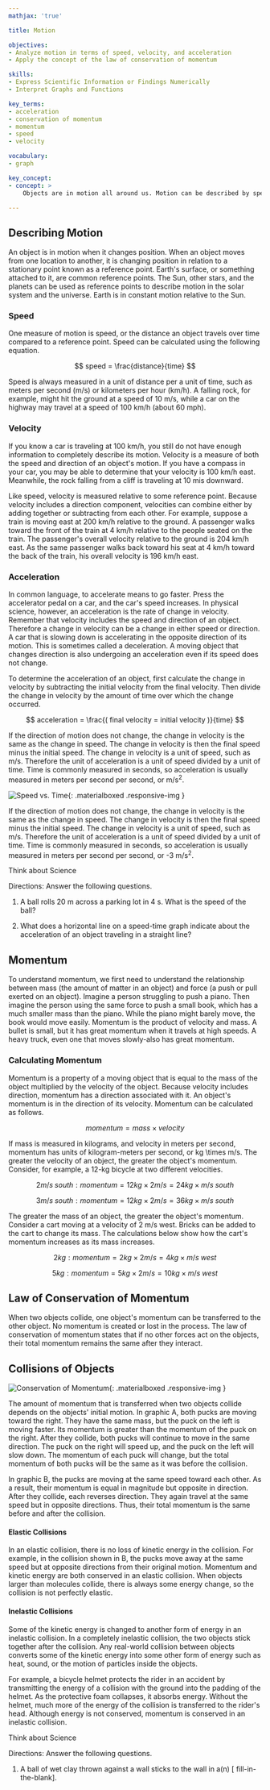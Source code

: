 ```yaml
---
mathjax: 'true'

title: Motion

objectives:
- Analyze motion in terms of speed, velocity, and acceleration
- Apply the concept of the law of conservation of momentum

skills:
- Express Scientific Information or Findings Numerically
- Interpret Graphs and Functions

key_terms:
- acceleration
- conservation of momentum
- momentum
- speed
- velocity

vocabulary:
- graph

key_concept:
- concept: >
    Objects are in motion all around us. Motion can be described by speed, velocity, and acceleration. A moving object has momentum, which can be transferred between objects.

---
```


## Describing Motion

An object is in motion when it changes position. When an object moves from one location to another, it is changing position in relation to a stationary point known as a reference point. Earth's surface, or something attached to it, are common reference points. The Sun, other stars, and the planets can be used as reference points to describe motion in the solar system and the universe. Earth is in constant motion relative to the Sun.

### Speed

One measure of motion is speed, or the distance an object travels over time compared to a reference point. Speed can be calculated using the following equation.

$$ speed = \frac{distance}{time} $$

Speed is always measured in a unit of distance per a unit of time, such as meters per second (m/s) or kilometers per hour (km/h). A falling rock, for example, might hit the ground at a speed of 10 m/s, while a car on the highway may travel at a speed of 100 km/h (about 60 mph).

### Velocity

If you know a car is traveling at 100 km/h, you still do not have enough information to completely describe its motion. Velocity is a measure of both the speed and direction of an object's motion. If you have a compass in your car, you may be able to determine that your velocity is 100 km/h east. Meanwhile, the rock falling from a cliff is traveling at 10 mis downward.

Like speed, velocity is measured relative to some reference point. Because velocity includes a direction component, velocities can combine either by adding together or subtracting from each other. For example, suppose a train is moving east at 200 km/h relative to the ground. A passenger walks toward the front of the train at 4 km/h relative to the people seated on the train. The passenger's overall velocity relative to the ground is 204 km/h east. As the same passenger walks back toward his seat at 4 km/h toward the back of the train, his overall velocity is 196 km/h east.

### Acceleration

In common language, to accelerate means to go faster. Press the accelerator pedal on a car, and the car's speed increases. In physical science, however, an acceleration is the rate of change in velocity. Remember that velocity includes the speed and direction of an object. Therefore a change in velocity can be a change in either speed or direction. A car that is slowing down is accelerating in the opposite direction of its motion. This is sometimes called a deceleration. A moving object that changes direction is also undergoing an acceleration even if its speed does not change.

To determine the acceleration of an object, first calculate the change in velocity by subtracting the initial velocity from the final velocity. Then divide the change in velocity by the amount of time over which the change occurred.

$$ acceleration = \frac{( final velocity = initial velocity )}{time} $$

If the direction of motion does not change, the change in velocity is the same as the change in speed. The change in velocity is then the final speed minus the initial speed. The change in velocity is a unit of speed, such as m/s. Therefore the unit of acceleration is a unit of speed divided by a unit of time. Time is commonly measured in seconds, so acceleration is usually measured in meters per second per second, or m/s<sup>2</sup>.

![Speed vs. Time](){: .materialboxed .responsive-img }

If the direction of motion does not change, the change in velocity is the same as the change in speed. The change in velocity is then the final speed minus the initial speed. The change in velocity is a unit of speed, such as m/s. Therefore the unit of acceleration is a unit of speed divided by a unit of time. Time is commonly measured in seconds, so acceleration is usually measured in meters per second per second, or -3 m/s<sup>2</sup>.

<div class=card-panel {{ page.color }} white-text>
Think about Science

Directions: Answer the following questions.

  1. A ball rolls 20 m across a parking lot in 4 s. What is the speed of the ball?

  2. What does a horizontal line on a speed-time graph indicate about the acceleration of an object traveling in a straight line?
</div>

## Momentum

To understand momentum, we first need to understand the relationship between mass (the amount of matter in an object) and force (a push or pull exerted on an object). Imagine a person struggling to push a piano. Then imagine the person using the same force to push a small book, which has a much smaller mass than the piano. While the piano might barely move, the book would move easily. Momentum is the product of velocity and mass. A bullet is small, but it has great momentum when it travels at high speeds. A heavy truck, even one that moves slowly-also has great momentum.

### Calculating Momentum

Momentum is a property of a moving object that is equal to the mass of the object multiplied by the velocity of the object. Because velocity includes direction, momentum has a direction associated with it. An object's momentum is in the direction of its velocity. Momentum can be calculated as follows.

$$ momentum = mass \times velocity $$

If mass is measured in kilograms, and velocity in meters per second, momentum has units of kilogram-meters per second, or kg \times m/s. The greater the velocity of an object, the greater the object's momentum. Consider, for example, a 12-kg bicycle at two different velocities.

$$ 2 m/s \;south: momentum = 12 kg \times 2 m/s = 24 kg \times m/s \;south $$

$$ 3 m/s \;south: momentum = 12 kg \times 2 m/s = 36 kg \times m/s \;south $$

The greater the mass of an object, the greater the object's momentum. Consider a cart moving at a velocity of 2 m/s west. Bricks can be added to the cart to change its mass. The calculations below show how the cart's momentum increases as its mass increases.

$$ 2 kg: momentum = 2 kg \times 2 m/s = 4 kg \times m/s \;west $$

$$ 5 kg: momentum = 5 kg \times 2 m/s = 10 kg \times m/s \;west $$

## Law of Conservation of Momentum

When two objects collide, one object's momentum can be transferred to the other object. No momentum is created or lost in the process. The law of conservation of momentum states that if no other forces act on the objects, their total momentum remains the same after they interact.

## Collisions of Objects

![Conservation of Momentum](){: .materialboxed .responsive-img }

The amount of momentum that is transferred when two objects collide depends on the objects' initial motion. In graphic A, both pucks are moving toward the right. They have the same mass, but the puck on the left is moving faster. Its momentum is greater than the momentum of the puck on the right. After they collide, both pucks will continue to move in the same direction. The puck on the right will speed up, and the puck on the left will slow down. The momentum of each puck will change, but the total momentum of both pucks will be the same as it was before the collision.

In graphic B, the pucks are moving at the same speed toward each other. As a result, their momentum is equal in magnitude but opposite in direction. After they collide, each reverses direction. They again travel at the same speed but in opposite directions. Thus, their total momentum is the same before and after the collision.

#### Elastic Collisions

In an elastic collision, there is no loss of kinetic energy in the collision. For example, in the collision shown in B, the pucks move away at the same speed but at opposite directions from their original motion. Momentum and kinetic energy are both conserved in an elastic collision. When objects larger than molecules collide, there is always some energy change, so the collision is not perfectly elastic.

#### Inelastic Collisions

Some of the kinetic energy is changed to another form of energy in an inelastic collision. In a completely inelastic collision, the two objects stick together after the collision. Any real-world collision between objects converts some of the kinetic energy into some other form of energy such as heat, sound, or the motion of particles inside the objects.

For example, a bicycle helmet protects the rider in an accident by transmitting the energy of a collision with the ground into the padding of the helmet. As the protective foam collapses, it absorbs energy. Without the helmet, much more of the energy of the collision is transferred to the rider's head. Although energy is not conserved, momentum is conserved in an inelastic collision.

<div class="card-panel {{ page.color }} white-text">
Think about Science

Directions: Answer the following questions.

  1. A ball of wet clay thrown against a wall sticks to the wall in a(n) [ fill-in-the-blank].
</div>